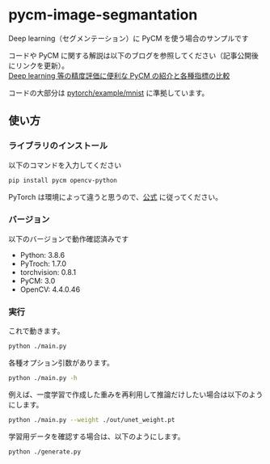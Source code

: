 # pycm-image-segmantation

Deep learning（セグメンテーション）に PyCM を使う場合のサンプルです

コードや PyCM に関する解説は以下のブログを参照してください（記事公開後にリンクを更新）。  
[Deep learning 等の精度評価に便利な PyCM の紹介と各種指標の比較](https://tech-blog.optim.co.jp/)

コードの大部分は [pytorch/example/mnist](https://github.com/pytorch/examples/tree/master/mnist) に準拠しています。

## 使い方

### ライブラリのインストール

以下のコマンドを入力してください

```bash
pip install pycm opencv-python
```

PyTorch は環境によって違うと思うので、[公式](https://pytorch.org/get-started/locally/) に従ってください。

### バージョン

以下のバージョンで動作確認済みです

- Python: 3.8.6
- PyTroch: 1.7.0
- torchvision: 0.8.1
- PyCM: 3.0
- OpenCV: 4.4.0.46

### 実行

これで動きます。

```bash
python ./main.py
```

各種オプション引数があります。

```bash
python ./main.py -h
```

例えば、一度学習で作成した重みを再利用して推論だけしたい場合は以下のようにします。

```bash
python ./main.py --weight ./out/unet_weight.pt
```

学習用データを確認する場合は、以下のようにします。

```bash
python ./generate.py
```
